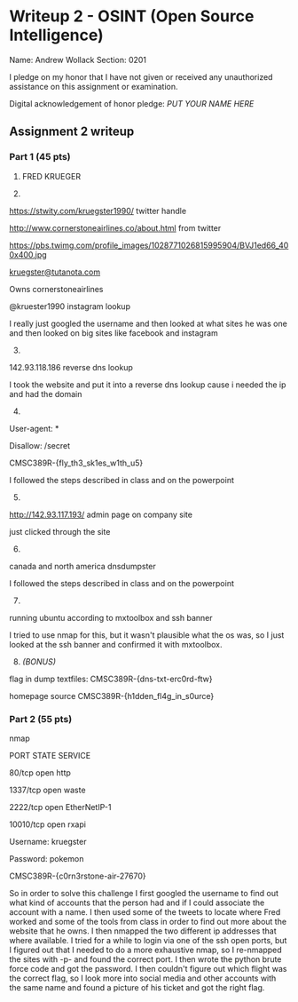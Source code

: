 Writeup 2 - OSINT (Open Source Intelligence)
======

Name: Andrew Wollack
Section: 0201

I pledge on my honor that I have not given or received any unauthorized assistance on this assignment or examination.

Digital acknowledgement of honor pledge: *PUT YOUR NAME HERE*

## Assignment 2 writeup

### Part 1 (45 pts)

1. FRED KRUEGER

2. 
https://stwity.com/kruegster1990/ twitter handle

http://www.cornerstoneairlines.co/about.html from twitter

https://pbs.twimg.com/profile_images/1028771026815995904/BVJ1ed66_400x400.jpg

kruegster@tutanota.com

Owns cornerstoneairlines

@kruester1990 instagram lookup

I really just googled the username and then looked at what sites he was one and then looked on big sites like facebook and instagram


3. 
142.93.118.186 reverse dns lookup

I took the website and put it into a reverse dns lookup cause i needed the ip and had the domain


4. 
User-agent: *

Disallow: /secret

CMSC389R-{fly_th3_sk1es_w1th_u5}

I followed the steps described in class and on the powerpoint


5. 
http://142.93.117.193/ admin page on company site 

just clicked through the site

6. 
canada and north america dnsdumpster

I followed the steps described in class and on the powerpoint

7. 

running ubuntu according to mxtoolbox and ssh banner

I tried to use nmap for this, but it wasn't plausible what the os was, so I just looked at the ssh banner and confirmed it with mxtoolbox.

8. *(BONUS)*

flag in dump textfiles: CMSC389R-{dns-txt-erc0rd-ftw}

homepage source
CMSC389R-{h1dden_fl4g_in_s0urce}

### Part 2 (55 pts)

nmap

PORT      STATE SERVICE

80/tcp    open  http

1337/tcp  open  waste

2222/tcp  open  EtherNetIP-1

10010/tcp open  rxapi

Username: kruegster

Password: pokemon

CMSC389R-{c0rn3rstone-air-27670}

So in order to solve this challenge I first googled the username to find out what kind of accounts that the person had and if I could associate the account with a name. I then used some of the tweets to locate where Fred worked and some of the tools from class in order to find out more about the website that he owns. I then nmapped the two different ip addresses that where available. I tried for a while to login via one of the ssh open ports, but I figured out that I needed to do a more exhaustive nmap, so I re-nmapped the sites with -p- and found the correct port. I then wrote the python brute force code and got the password. I then couldn't figure out which flight was the correct flag, so I look more into social media and other accounts with the same name and found a picture of his ticket and got the right flag.
